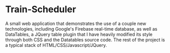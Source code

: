 # Train-Scheduler

A small web application that demonstrates the use of a couple new technologies, including Google's Firebase real-time database, as well as DataTables, a JQuery table plugin that I have heavily modified its style through both CSS and the Datatables source code. The rest of the project is a typical stack of HTML/CSS/Javascript/JQuery.
